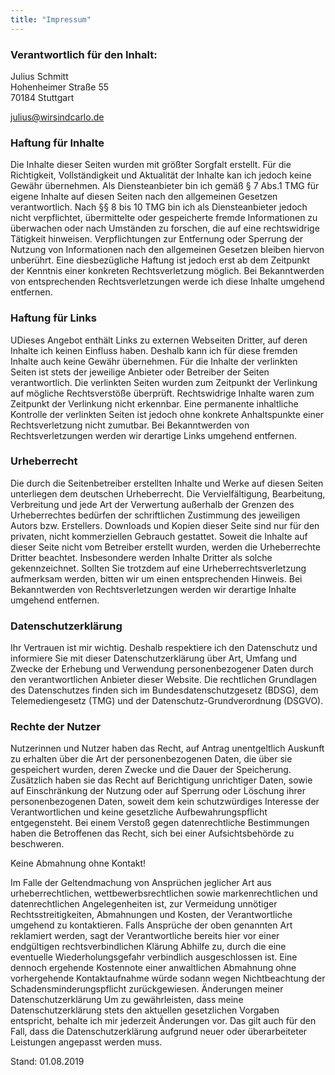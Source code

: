 ```yaml
---
title: "Impressum"
---
```



### Verantwortlich für den Inhalt:

Julius Schmitt   
Hohenheimer Straße 55  
70184 Stuttgart  

julius@wirsindcarlo.de

### Haftung für Inhalte

Die Inhalte dieser Seiten wurden mit größter Sorgfalt erstellt. Für die Richtigkeit, Vollständigkeit und Aktualität der Inhalte kan ich jedoch keine Gewähr übernehmen. Als Diensteanbieter bin ich gemäß § 7 Abs.1 TMG für eigene Inhalte auf diesen Seiten nach den allgemeinen Gesetzen verantwortlich. Nach §§ 8 bis 10 TMG bin ich als Diensteanbieter jedoch nicht verpflichtet, übermittelte oder gespeicherte fremde Informationen zu überwachen oder nach Umständen zu forschen, die auf eine rechtswidrige Tätigkeit hinweisen. Verpflichtungen zur Entfernung oder Sperrung der Nutzung von Informationen nach den allgemeinen Gesetzen bleiben hiervon unberührt. Eine diesbezügliche Haftung ist jedoch erst ab dem Zeitpunkt der Kenntnis einer konkreten Rechtsverletzung möglich. Bei Bekanntwerden von entsprechenden Rechtsverletzungen werde ich diese Inhalte umgehend entfernen. 

### Haftung für Links

UDieses Angebot enthält Links zu externen Webseiten Dritter, auf deren Inhalte ich keinen Einfluss haben. Deshalb kann ich für diese fremden Inhalte auch keine Gewähr übernehmen. Für die Inhalte der verlinkten Seiten ist stets der jeweilige Anbieter oder Betreiber der Seiten verantwortlich. Die verlinkten Seiten wurden zum Zeitpunkt der Verlinkung auf mögliche Rechtsverstöße überprüft. Rechtswidrige Inhalte waren zum Zeitpunkt der Verlinkung nicht erkennbar. Eine permanente inhaltliche Kontrolle der verlinkten Seiten ist jedoch ohne konkrete Anhaltspunkte einer Rechtsverletzung nicht zumutbar. Bei Bekanntwerden von Rechtsverletzungen werden wir derartige Links umgehend entfernen. 

### Urheberrecht

Die durch die Seitenbetreiber erstellten Inhalte und Werke auf diesen Seiten unterliegen dem deutschen Urheberrecht. Die Vervielfältigung, Bearbeitung, Verbreitung und jede Art der Verwertung außerhalb der Grenzen des Urheberrechtes bedürfen der schriftlichen Zustimmung des jeweiligen Autors bzw. Erstellers. Downloads und Kopien dieser Seite sind nur für den privaten, nicht kommerziellen Gebrauch gestattet. Soweit die Inhalte auf dieser Seite nicht vom Betreiber erstellt wurden, werden die Urheberrechte Dritter beachtet. Insbesondere werden Inhalte Dritter als solche gekennzeichnet. Sollten Sie trotzdem auf eine Urheberrechtsverletzung aufmerksam werden, bitten wir um einen entsprechenden Hinweis. Bei Bekanntwerden von Rechtsverletzungen werden wir derartige Inhalte umgehend entfernen.

### Datenschutzerklärung

Ihr Vertrauen ist mir wichtig. Deshalb respektiere ich den Datenschutz und informiere Sie mit dieser Datenschutzerklärung über Art, Umfang und Zwecke der Erhebung und Verwendung personenbezogener Daten durch den verantwortlichen Anbieter dieser Website. Die rechtlichen Grundlagen des Datenschutzes finden sich im Bundesdatenschutzgesetz (BDSG), dem Telemediengesetz (TMG) und der Datenschutz-Grundverordnung (DSGVO).

### Rechte der Nutzer

Nutzerinnen und Nutzer haben das Recht, auf Antrag unentgeltlich Auskunft zu erhalten über die Art der personenbezogenen Daten, die über sie gespeichert wurden, deren Zwecke und die Dauer der Speicherung. Zusätzlich haben sie das Recht auf Berichtigung unrichtiger Daten, sowie auf Einschränkung der Nutzung oder auf Sperrung oder Löschung ihrer personenbezogenen Daten, soweit dem kein schutzwürdiges Interesse der Verantwortlichen und keine gesetzliche Aufbewahrungspflicht entgegensteht. Bei einem Verstoß gegen datenrechtliche Bestimmungen haben die Betroffenen das Recht, sich bei einer Aufsichtsbehörde zu beschweren.

Keine Abmahnung ohne Kontakt!

Im Falle der Geltendmachung von Ansprüchen jeglicher Art aus urheberrechtlichen, wettbewerbsrechtlichen sowie markenrechtlichen und datenrechtlichen Angelegenheiten ist, zur Vermeidung unnötiger Rechtsstreitigkeiten, Abmahnungen und Kosten, der Verantwortliche umgehend zu kontaktieren. Falls Ansprüche der oben genannten Art reklamiert werden, sagt der Verantwortliche bereits hier vor einer endgültigen rechtsverbindlichen Klärung Abhilfe zu, durch die eine eventuelle Wiederholungsgefahr verbindlich ausgeschlossen ist. Eine dennoch ergehende Kostennote einer anwaltlichen Abmahnung ohne vorhergehende Kontaktaufnahme würde sodann wegen Nichtbeachtung der Schadensminderungspflicht zurückgewiesen. Änderungen meiner Datenschutzerklärung Um zu gewährleisten, dass meine Datenschutzerklärung stets den aktuellen gesetzlichen Vorgaben entspricht, behalte ich mir jederzeit Änderungen vor. Das gilt auch für den Fall, dass die Datenschutzerklärung aufgrund neuer oder überarbeiteter Leistungen angepasst werden muss. ​

Stand: 01.08.2019 


